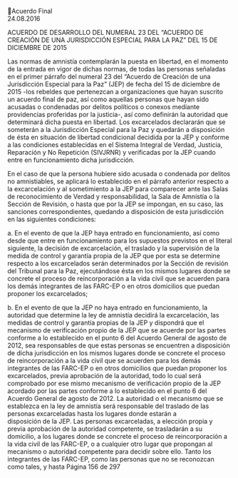 Acuerdo Final  
24.08.2016  

 
ACUERDO DE DESARROLLO DEL NUMERAL 23 DEL “ACUERDO DE CREACIÓN DE UNA JURISDICCIÓN 
ESPECIAL PARA LA PAZ” DEL 15 DE DICIEMBRE DE 2015 
 
Las normas de amnistía contemplarán la puesta en libertad, en el momento de la entrada en vigor de 
dichas  normas,  de  todas  las  personas  señaladas  en  el  primer  párrafo  del  numeral  23  del  “Acuerdo  de 
Creación de una Jurisdicción Especial para la Paz” (JEP) de fecha del 15 de diciembre de 2015 -los rebeldes 
que pertenezcan a organizaciones que hayan suscrito un acuerdo final de paz, así como aquellas personas 
que hayan sido acusadas o condenadas por delitos políticos o conexos mediante providencias proferidas 
por la justicia-, así como definirán la autoridad que determinará dicha puesta en libertad. Los excarcelados 
declararán que se someterán a la Jurisdicción Especial para la Paz y quedarán a disposición de ésta en 
situación  de  libertad  condicional  decidida  por  la  JEP  y  conforme  a  las  condiciones  establecidas  en  el 
Sistema Integral de Verdad, Justicia, Reparación y No Repetición (SIVJRNR) y verificadas por la JEP cuando 
entre en funcionamiento dicha jurisdicción.  
 
En el caso de que la persona hubiere sido acusada o condenada por delitos no amnistiables, se aplicará lo 
establecido en el párrafo anterior respecto a la excarcelación y al sometimiento a la JEP para comparecer 
ante las Salas de reconocimiento de Verdad y responsabilidad, la Sala de Amnistía o la Sección de Revisión, 
o hasta que por la JEP se impongan, en su caso, las sanciones correspondientes, quedando a disposición 
de esta jurisdicción en las siguientes condiciones:  
 
a. En el evento de que la JEP haya entrado en funcionamiento, así como desde que entre en 
funcionamiento  para  los  supuestos  previstos  en  el  literal  siguiente,  la  decisión  de 
excarcelación, el traslado y la supervisión de la medida de control y garantía propia de la 
JEP  que  por  esta  se  determine  respecto  a  los  excarcelados  serán  determinados  por  la 
Sección  de  revisión  del  Tribunal  para  la  Paz,  ejecutándose  ésta  en  los  mismos  lugares 
donde se concrete el proceso de reincorporación a la vida civil que se acuerden para los 
demás  integrantes  de  las  FARC-EP  o  en  otros  domicilios  que  puedan  proponer  los 
excarcelados; 
 
b. En  el  evento  de  que  la  JEP  no  haya  entrado  en  funcionamiento,  la  autoridad  que 
determine la ley de amnistía decidirá la excarcelación, las medidas de control y garantía 
propias de la JEP y dispondrá que el mecanismo de verificación propio de la JEP que se 
acuerde por las partes conforme a lo establecido en el punto 6 del Acuerdo General de 
agosto de 2012, sea responsables de que estas personas se encuentren a disposición de 
dicha jurisdicción en los mismos lugares donde se concrete el proceso de reincorporación 
a  la  vida  civil  que  se  acuerden  para  los  demás  integrantes  de  las  FARC-EP  o  en  otros 
domicilios  que  puedan  proponer  los  excarcelados,  previa  aprobación  de  la  autoridad, 
todo lo cual será comprobado por ese mismo mecanismo de verificación propio de la JEP 
acordado por las partes conforme a lo establecido en el punto 6 del Acuerdo General de 
agosto de 2012. La autoridad o el mecanismo que se establezca en la ley de amnistía será 
responsable del traslado de las personas excarceladas hasta los lugares donde estarán a  
disposición de la JEP. Las personas excarceladas, a elección propia y previa aprobación de 
la autoridad competente, se trasladarán a su domicilio, a los lugares donde se concrete el 
proceso  de  reincorporación  a  la  vida  civil  de  las  FARC-EP,  o  a  cualquier  otro  lugar  que 
propongan  al  mecanismo  o  autoridad  competente  para  decidir  sobre  ello.  Tanto  los 
integrantes de las FARC-EP, como las personas que no se reconozcan como tales, y hasta 
Página 156 de 297 
 

